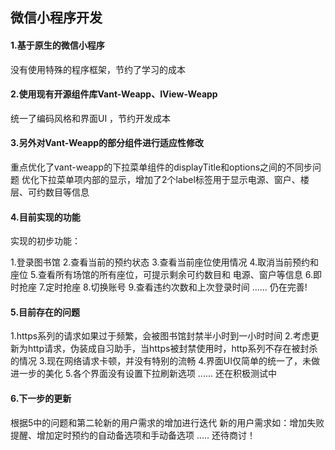##  微信小程序开发

#### 1.基于原生的微信小程序

没有使用特殊的程序框架，节约了学习的成本

#### 2.使用现有开源组件库Vant-Weapp、IView-Weapp

统一了编码风格和界面UI ，节约开发成本

#### 3.另外对Vant-Weapp的部分组件进行适应性修改

重点优化了vant-weapp的下拉菜单组件的displayTitle和options之间的不同步问题
优化下拉菜单项内部的显示，增加了2个label标签用于显示电源、窗户、楼层、可约数目等信息

#### 4.目前实现的功能

实现的初步功能：

1.登录图书馆
2.查看当前的预约状态
3.查看当前座位使用情况
4.取消当前预约和座位
5.查看所有场馆的所有座位，可提示剩余可约数目和 电源、窗户等信息
6.即时抢座
7.定时抢座
8.切换账号
9.查看违约次数和上次登录时间
......
仍在完善!

#### 5.目前存在的问题
1.https系列的请求如果过于频繁，会被图书馆封禁半小时到一小时时间
2.考虑更新为http请求，伪装成自习助手，当https被封禁使用时，http系列不存在被封杀的情况
3.现在网络请求卡顿，并没有特别的流畅
4.界面UI仅简单的统一了，未做进一步的美化
5.各个界面没有设置下拉刷新选项
......
还在积极测试中

#### 6.下一步的更新
根据5中的问题和第二轮新的用户需求的增加进行迭代
新的用户需求如：增加失败提醒、增加定时预约的自动备选项和手动备选项
.....
还待商讨！
